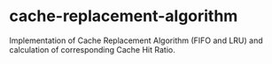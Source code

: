 # cache-replacement-algorithm
Implementation of Cache Replacement Algorithm (FIFO and LRU) and calculation of corresponding Cache Hit Ratio.
